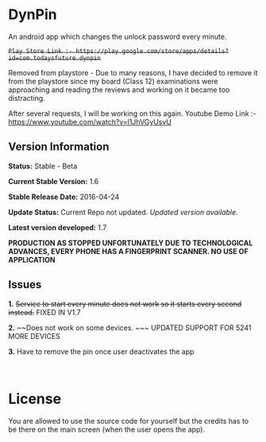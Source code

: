 DynPin
===============

An android app which changes the unlock password every minute.

~~``Play Store Link :- https://play.google.com/store/apps/details?id=com.todaysfuture.dynpin``~~

Removed from playstore - Due to many reasons, I have decided to remove it from the playstore since my board (Class 12) examinations were approaching and reading the reviews and working on it became too distracting.

After several requests, I will be working on this again.
Youtube Demo Link :- https://www.youtube.com/watch?v=l1JhVGyUsvU

## Version Information

**Status:** Stable - Beta

**Current Stable Version:** 1.6

**Stable Release Date:** 2016-04-24

**Update Status:** Current Repo not updated. _Updated version available._

**Latest version developed:** 1.7

**PRODUCTION AS STOPPED UNFORTUNATELY DUE TO TECHNOLOGICAL ADVANCES, EVERY PHONE HAS A FINGERPRINT SCANNER. NO USE OF APPLICATION**



Issues
---------------------------

__1.__ ~~Service to start every minute does not work so it starts every second instead.~~ FIXED IN V1.7

__2.__ ~~Does not work on some devices. ~~~ UPDATED SUPPORT FOR 5241 MORE DEVICES

__3.__ Have to remove the pin once user deactivates the app

<br>




License
==============
You are allowed to use the source code for yourself but the credits has to be there on the main screen (when the user opens the app). 
